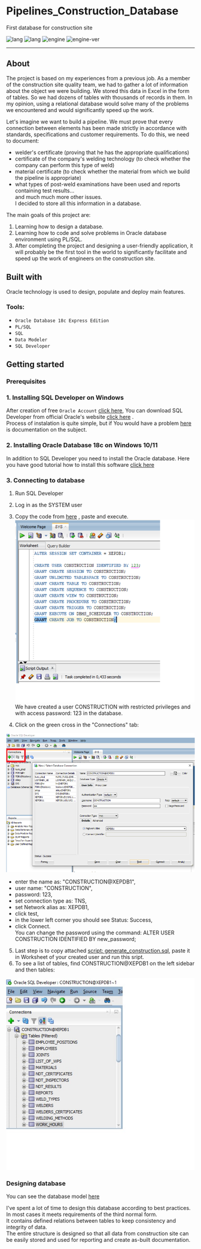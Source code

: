 # Pipelines_Construction_Database
First database for construction site

![lang](https://img.shields.io/static/v1?label=lang&message=PL/SQL&color=blue)
![lang](https://img.shields.io/static/v1?label=lang&message=SQL&color=yellow)
![engine](https://img.shields.io/static/v1?label=engine&message=Oracle&color=green)
![engine-ver](https://img.shields.io/static/v1?label=version&message=18c&color=green)

---

## About
The project is based on my experiences from a previous job. As a member of the construction site quality team, we had to gather a lot of information about the object we were building. We stored this data in Excel in the form of tables. So we had dozens of tables with thousands of records in them. In my opinion, using a relational database would solve many of the problems we encountered and would significantly speed up the work.

Let's imagine we want to build a pipeline. We must prove that every connection between elements has been made strictly in accordance with standards, specifications and customer requirements. To do this, we need to document:
- welder's certificate (proving that he has the appropriate qualifications)
- certificate of the company's welding technology (to check whether the company can perform this type of weld)
- material certificate (to check whether the material from which we build the pipeline is appropriate)
- what types of post-weld examinations have been used and reports containing test results...  
and much much more other issues.  
I decided to store all this information in a database.  

The main goals of this project are:

1. Learning how to design a database.
2. Learning how to code and solve problems in Oracle database environment using PL/SQL.
3. After completing the project and designing a user-friendly application, it will probably be the first tool in the world to significantly facilitate and speed up the work of engineers on the construction site.  

## Built with
    
Oracle technology is used to design, populate and deploy main features.
    
### Tools:

* `Oracle Database 18c Express Edition`
* `PL/SQL`
* `SQL`
* `Data Modeler`
* `SQL Developer`  

## Getting started

### Prerequisites  

### 1. Installing SQL Developer on Windows

After creation of free `Oracle Account` [click here](https://profile.oracle.com/myprofile/account/create-account.jspx), You can download SQL Developer from official Oracle's website [click here](https://www.oracle.com/database/sqldeveloper/technologies/download/) .  
Process of instalation is quite simple, but if You would have a problem [here](https://docs.oracle.com/en/database/oracle/sql-developer/22.2/rptug/sql-developer-concepts-usage.html#GUID-156BEBA3-2F9B-4CE0-8E91-728581FF46AB) is documentation on the subject.   

### 2. Installing Oracle Database 18c on Windows 10/11  
In addition to SQL Developer you need to install the Oracle database. Here you have good tutorial how to install this software [click here](https://www.youtube.com/watch?v=oFKzUUOVX-I)  

### 3. Connecting to database  
 
1. Run SQL Developer
2. Log in as the SYSTEM user
3. Copy the code from [here](https://github.com/marcinpopielec/Pipelines_Construction_Database/blob/main/creating%20user%20'CONSTRUCTION'.sql) , paste and execute.  
![1](https://github.com/marcinpopielec/Pipelines_Construction_Database/blob/main/1.png)  
We have created a user CONSTRUCTION with restricted privileges and with access password: 123 in the database.  
 
 4. Click on the green cross in the "Connections" tab:  
 
  ![1](https://github.com/marcinpopielec/Pipelines_Construction_Database/blob/main/2.png)  
 - enter the name as: "CONSTRUCTION@XEPDB1",
 - user name: "CONSTRUCTION",
 - password: 123,
 - set connection type as: TNS,
 - set Network alias as: XEPDB1,
 - click test,
 - in the lower left corner you should see Status: Success,
 - click Connect.  
 You can change the password using the command: ALTER USER CONSTRUCTION IDENTIFIED BY new_password;  
 
5. Last step is to copy attached [script: generate_construction.sql](https://github.com/marcinpopielec/Pipelines_Construction_Database/blob/main/generate_construction.sql), paste it in Worksheet of your created user and run this sript.
6. To see a list of tables, find CONSTRUCTION@XEPDB1 on the left sidebar and then tables: 

![1](https://github.com/marcinpopielec/Pipelines_Construction_Database/blob/main/3.jpg)  

### Designing database  
You can see the database model [here](https://github.com/marcinpopielec/Pipelines_Construction_Database/blob/main/assets/Pipelines_Construction_Database.png?raw=true)

I've spent a lot of time to design this database according to best practices. In most cases it meets requirements of the third normal form.  
It contains  defined relations between tables to keep consistency and integrity of data.  
The entire structure is designed so that all data from construction site can be easily stored and used for reporting and create as-built documentation.

 
 





